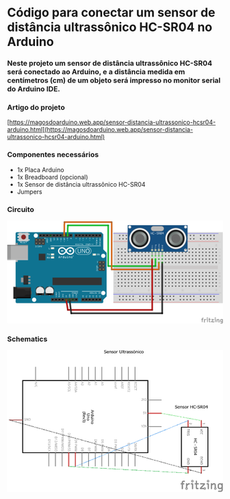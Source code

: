 # Código para conectar um sensor de distância ultrassônico HC-SR04 no Arduino

### Neste projeto um sensor de distância ultrassônico HC-SR04 será conectado ao Arduino, e a distância medida em centímetros (cm) de um objeto será impresso no monitor serial do Arduino IDE.

### Artigo do projeto
[https://magosdoarduino.web.app/sensor-distancia-ultrassonico-hcsr04-arduino.html](https://magosdoarduino.web.app/sensor-distancia-ultrassonico-hcsr04-arduino.html)

### Componentes necessários
* 1x Placa Arduino
* 1x Breadboard (opcional)
* 1x Sensor de distância ultrassônico HC-SR04
* Jumpers

### Circuito
![circuito](imagens/sensor-ultrassonico-circuito.png)

### Schematics
![circuito](imagens/sensor-ultrassonico-schematics.png)
